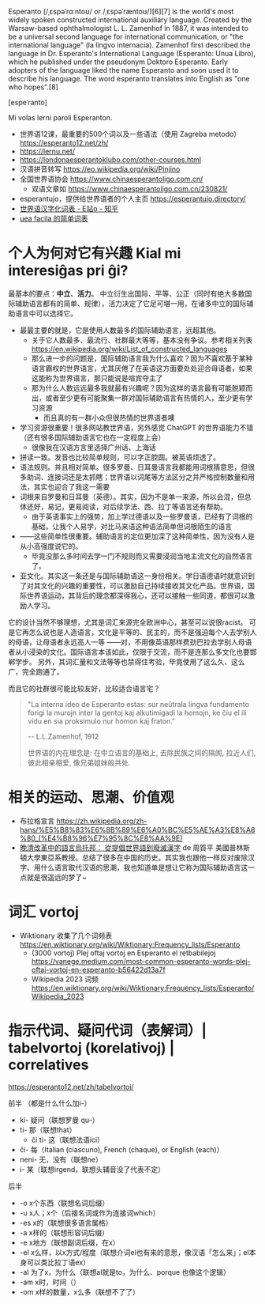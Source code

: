 
Esperanto (/ˌɛspəˈrɑːntoʊ/ or /ˌɛspəˈræntoʊ/)[6][7] is the world's most widely spoken constructed international auxiliary language. Created by the Warsaw-based ophthalmologist L. L. Zamenhof in 1887, it was intended to be a universal second language for international communication, or "the international language" (la lingvo internacia). Zamenhof first described the language in Dr. Esperanto's International Language (Esperanto: Unua Libro), which he published under the pseudonym Doktoro Esperanto. Early adopters of the language liked the name Esperanto and soon used it to describe his language. The word esperanto translates into English as "one who hopes".[8]

[espeˈranto]

Mi volas lerni paroli Esperanton.

- 世界语12课，最重要的500个词以及一些语法（使用 Zagreba metodo） https://esperanto12.net/zh/
- https://lernu.net/
- https://londonaesperantoklubo.com/other-courses.html
- 汉语拼音转写 https://eo.wikipedia.org/wiki/Pinjino
- 全国世界语协会 https://www.chinaesperantoligo.com.cn/
    - 双语文章如 https://www.chinaesperantoligo.com.cn/230821/
- esperantujo，提供给世界语者的个人主页 https://esperantujo.directory/
- [世界语汉字化词表 - E站o - 知乎](https://zhuanlan.zhihu.com/p/349645051)
- [uea facila 的简单词表](https://uea.facila.org/vortlisto/#listo)

# 个人为何对它有兴趣 Kial mi interesiĝas pri ĝi?

最基本的要点：**中立**、**活力**。
中立衍生出国际、平等、公正（同时有绝大多数国际辅助语言都有的简单、规律），活力决定了它足可堪一用，在诸多中立的国际辅助语言中可以选择它。

- 最最主要的就是，它是使用人数最多的国际辅助语言，远超其他。
    - 关于它人数最多、最流行、社群最大等等，基本没有争议。参考相关列表  https://en.wikipedia.org/wiki/List_of_constructed_languages
    - 那么进一步的问题是，国际辅助语言我为什么喜欢？因为不喜欢基于某种语言霸权的世界语言，尤其厌倦了在英语这方面要处处迎合母语者，如果这能称为世界语言，那只能说是喧宾夺主了
    - 那为什么人数远远最多我就最有兴趣呢？因为这样的语言最有可能脱颖而出，或者至少更有可能聚集一群对国际辅助语言有热情的人，至少更有学习资源
        - 而且真的有一群小众但很热情的世界语者噢
- 学习资源很重要！很多网站教世界语，另外感觉 ChatGPT 的世界语能力不错（还有很多国际辅助语言它也在一定程度上会）
    - 很像我在汉语方言里选择广州话、上海话
- 拼读一致。发音也比较简单规则，可以字正腔圆。被英语烦透了。
- 语法规则。并且相对简单。很多罗曼、日耳曼语言我都能用词根猜意思，但很多助词、连接词还是太抓瞎；世界语以词尾等方法区分之并严格控制数量和用法，其实也迎合了我这一需要
- 词根来自罗曼和日耳曼（英德）。其实，因为不是单一来源，所以会混，但总体还好，易记，更易阅读，对后续学法、西、拉丁等语言还有帮助。
    - 由于英语事实上的强势，加上学过德语以及一些罗曼语，已经有了词根的基础，让我个人易学，对比马来语这种语法简单但词根陌生的语言
- ——这些简单性很重要。辅助语言的定位更加深了这种简单性，因为没有人是从小高强度说它的。
    - 毕竟没那么多时间去学一门不规则而又需要浸润当地主流文化的自然语言了。
- 亚文化。其实这一条还是与国际辅助语这一身份相关。学日语德语时就意识到了对其文化的兴趣的重要性，可以激励自己持续接收其文化产品。世界语，国际世界语运动，其背后的理念都深得我心，还可以接触一些同道，都很可以激励人学习。

它的设计当然不够理想，尤其是词汇来源完全欧洲中心，甚至可以说很racist。
可是它再怎么说也是人造语言，文化是平等的、民主的，而不是强迫每个人去学别人的母语，让母语者永远高人一等
——对，不用像英语那样费劲巴拉去学别人母语者从小浸染的文化。国际语言本该如此，仅限于交流，而不是连那么多文化也要邯郸学步。
另外，其词汇量和文法等等也禁得住考验，毕竟使用了这么久、这么广，完全跑通了。

而且它的社群很可能比较友好，比较适合语言宅？

> "La interna ideo de Esperanto estas: sur neŭtrala lingva fundamento forigi la murojn inter la gentoj kaj alkutimigadi la homojn, ke ĉiu el ili vidu en sia proksimulo nur homon kaj fraton."
> 
> -- L.L.Zamenhof, 1912
>
> 世界语的内在理念是: 在中立语言的基础上, 去除民族之间的隔阂, 拉近人们, 彼此相亲相爱, 像兄弟姐妹般共处.

# 相关的运动、思潮、价值观

- 布拉格宣言 https://zh.wikipedia.org/zh-hans/%E5%B8%83%E6%8B%89%E6%A0%BC%E5%AE%A3%E8%A8%80_(%E4%B8%96%E7%95%8C%E8%AA%9E)
- [晚清改革中的語言烏托邦： 從提倡世界語到廢滅漢字](https://www.cuhk.edu.hk/ics/21c/media/articles/c137-201211035.pdf) de 周質平 美國普林斯頓大學東亞系教授。总结了很多在中国的历史。其实我也跟他一样反对废除汉字、用什么语言取代汉语的思潮，我也知道单是想让它称为国际辅助语言这一点就是很遥远的梦了~

# 词汇 vortoj

- Wiktionary 收集了几个词频表 https://en.wiktionary.org/wiki/Wiktionary:Frequency_lists/Esperanto
    - (3000 vortoj) Plej oftaj vortoj en Esperanto el retbabilejoj https://vanege.medium.com/most-common-esperanto-words-plej-oftaj-vortoj-en-esperanto-b56422d13a7f
    - Wikipedia 2023 词频 https://en.wiktionary.org/wiki/Wiktionary:Frequency_lists/Esperanto/Wikipedia_2023

# 指示代词、疑问代词（表解词）| tabelvortoj (korelativoj) | correlatives

https://esperanto12.net/zh/tabelvortoj/

前半 （都是什么什么加i-）

- ki- 疑问（联想罗曼 qu-）
- ti- 那（联想that）
    - ĉi ti- 这（联想法语ici）
- ĉi- 每（Italian (ciascuno), French (chaque), or English (each)）
- neni- 无，没有（联想ne）
- i- 某（联想irgend，联想头辅音没了代表不定）

后半

- -o x个东西（联想名词后缀）
- -u x人；x个（后接名词或作为连接词which）
- -es x的（联想很多语言属格）
- -a x样的（联想形容词后缀）
- -e x地方（联想副词后缀，在x）
- -el x么样，以x方式/程度（联想介词el也有来的意思，像汉语「怎么来」；el本身可以类比拉丁语ex）
- -al 为了x，为什么（联想al就是to，为什么、porque 也像这个逻辑）
- -am x时，时间（）
- -om x样的数量，x么多（联想不了了）
